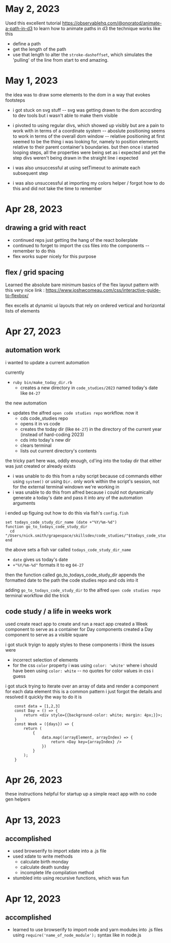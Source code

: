 # May 2, 2023

Used this excellent tutorial https://observablehq.com/@onoratod/animate-a-path-in-d3 to learn how to animate paths in d3
the technique works like this
- define a path
- get the length of the path
- use that length to alter the `stroke-dashoffset`, which simulates the 'pulling' of the line from start to end
amazing. 

# May 1, 2023

the idea was to draw some elements to the dom in a way that evokes footsteps
- i got stuck on svg stuff -- svg was getting drawn to the dom according to dev tools but i wasn't able to make them visible
- i pivoted to using regular divs, which showed up visibly but are a pain to work with in terms of a coordinate system
-- aboslute positioning seems to work in terms of the overall dom window
-- relative positioning at first seemed to be the thing i was looking for, namely to position elements relative to their parent container's boundaries. but then once i started looping steps, all the properties were being set as i expected and yet the step divs weren't being drawn in the straight line i expected

- i was also unsuccessful at using setTimeout to animate each subsequent step
- i was also unsuccessful at importing my colors helper / forgot how to do this and did not take the time to remember


# Apr 28, 2023

## drawing a grid with react
- continued reps just getting the hang of the react boilerplate
- continued to forget to import the css files into the components -- remember to do this 
- flex works super nicely for this purpose

## flex / grid spacing
Learned the absolute bare minimum basics of the flex layout pattern with this very nice link : https://www.joshwcomeau.com/css/interactive-guide-to-flexbox/

flex excells at dynamic ui layouts that rely on ordered vertical and horizontal lists of elements

# Apr 27, 2023

## automation work
i wanted to update a current automation

currently
- `ruby bin/make_today_dir.rb`
    - creates a new directory in `code_studies/2023` named today's date like `04-27`

the new automation
- updates the alfred `open code studies repo` workflow. now it
    - cds code_studies repo
    - opens it in vs code
    - creates the today dir (like `04-27`) in the directory of the current year (instead of hard-coding 2023)
    - cds into today's new dir
    - clears terminal 
    - lists out current directory's contents

the tricky part here was, oddly enough, cd'ing into the today dir that either was just created or already exists
- i was unable to do this from a ruby script because cd commands either using `system()` or using `Dir.` only work within the script's session, not for the external terminal windown we're working in
- i was unable to do this from alfred because i could not dynamically generate a today's date and pass it into any of the automation arguments

i ended up figuing out how to do this via fish's `config.fish`

```
set todays_code_study_dir_name (date +"%Y/%m-%d")
function go_to_todays_code_study_dir
  cd "/Users/nick.smith/grapespace/skillsdev/code_studies/"$todays_code_study_dir_name
end
```

the above sets a fish var called `todays_code_study_dir_name`
- `date` gives us today's date
- `+"%Y/%m-%d"` formats it to eg `04-27`

then the function called go_to_todays_code_study_dir appends the formatted date to the path the code studies repo and cds into it

adding `go_to_todays_code_study_dir` to the alfred `open code studies repo` terminal workflow did the trick

## code study / a life in weeks work
used create react app to create and run a react app
created a Week component to serve as a container for Day components
created a Day component to serve as a visible square

i got stuck tryign to apply styles to these components
i think the issues were
- incorrect selection of elements
- for the css `color` property i was using `color: 'white'` where i should have been using `color: white` -- no quotes for color values in css i guess

i got stuck trying to iterate over an array of data and render a component for each data element
this is a common pattern i just forgot the details and resolved it quickly
the way to do it is
```
    const data = [1,2,3]
    const Day = () => {
        return <div style={{background-color: white; margin: 4px;}}>;
    }
    const Week = ({days}) => {
        return (
            {
                data.map((arrayElement, arrayIndex) => {
                    return <Day key={arrayIndex} />
                })
            }
        );
    }
```

# Apr 26, 2023
these instructions helpful for startup up a simple react app with no code gen helpers

# Apr 13, 2023

## accomplished
- used browserify to import xdate into a .js file
- used xdate to write methods
    - calculate birth monday
    - calculate death sunday
    - incomplete life compilation method
- stumbled into using recursive functions, which was fun

# Apr 12, 2023

## accomplished 
- learned to use browserify to import node and yarn modules into .js files using `require('name_of_node_module');` syntax like in node.js
